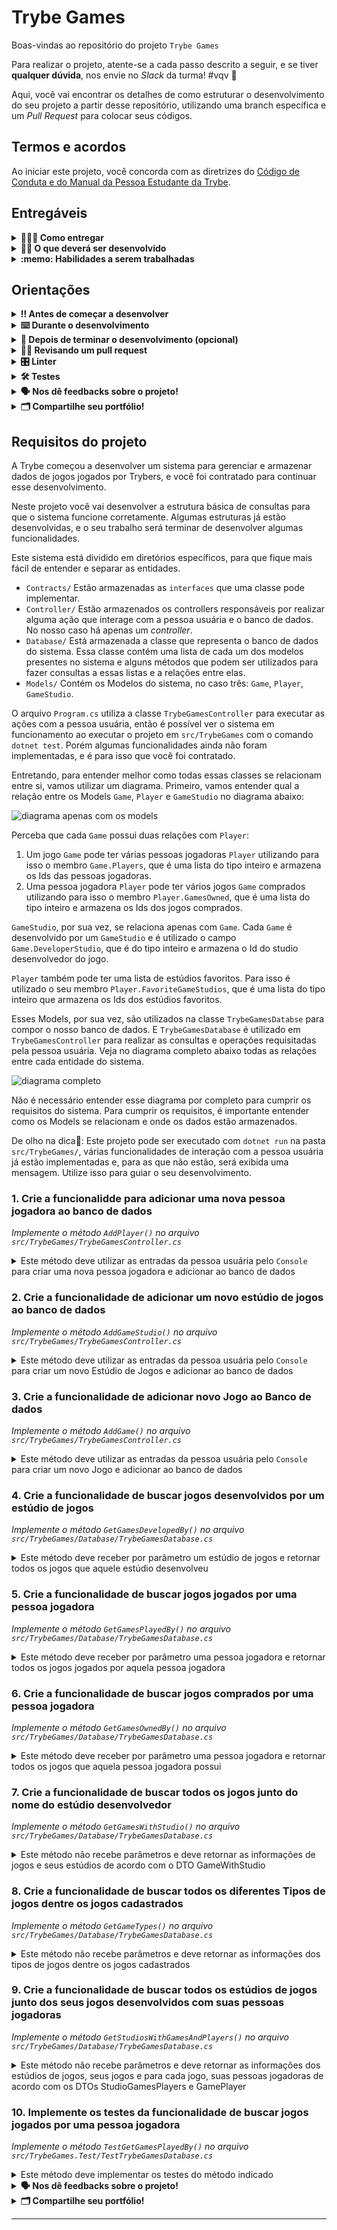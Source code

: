 <!-- 🤔 ⚠️ Mudar o nome do arquivo para readme.md ao colocá-lo no repo do projeto -->
<!-- 🤔 ⚠️ Leia as diretrizes de uso de templates em https://github.com/betrybe/curriculo-system/#diretrizes-de-uso-dos-templates -->

# Trybe Games

Boas-vindas ao repositório do projeto `Trybe Games`

Para realizar o projeto, atente-se a cada passo descrito a seguir, e se tiver **qualquer dúvida**, nos envie no _Slack_ da turma! #vqv 🚀

Aqui, você vai encontrar os detalhes de como estruturar o desenvolvimento do seu projeto a partir desse repositório, utilizando uma branch específica e um _Pull Request_ para colocar seus códigos.

## Termos e acordos

Ao iniciar este projeto, você concorda com as diretrizes do [Código de Conduta e do Manual da Pessoa Estudante da Trybe](https://app.betrybe.com/learn/student-manual/codigo-de-conduta-da-pessoa-estudante).

## Entregáveis

<details>
<summary><strong>🤷🏽‍♀️ Como entregar</strong></summary>

Para entregar o seu projeto você deverá criar um _Pull Request_ neste repositório.

Lembre-se que você pode consultar nosso conteúdo sobre [Git & GitHub](https://app.betrybe.com/learn/course/5e938f69-6e32-43b3-9685-c936530fd326/module/fc998c60-386e-46bc-83ca-4269beb17e17/section/fe827a71-3222-4b4d-a66f-ed98e09961af/day/1a530297-e176-4c79-8ed9-291ae2950540/lesson/2b2edce7-9c49-4907-92a2-aa571f823b79) e nosso [Blog - Git & GitHub](https://blog.betrybe.com/tecnologia/git-e-github/) sempre que precisar!

</details>
  
<details>
<summary><strong>🧑‍💻 O que deverá ser desenvolvido</strong></summary>

<!-- 🤔 Explicar brevemente o que será realizado ao longo do projeto. Aqui, é a porta de entrada para a realização do projeto.
Exemplo: Você vai desenvolver um site que contenha uma série de informações sobre o que você aprendeu aqui na Trybe ao longo das últimas duas seções. O seu site deverá estar com elementos posicionados e estilizados e, além disso, deverá conter semântica apropriada para que seja acessível e melhor ranqueado.-->
Você irá desenvolver diversos métodos que implementarão manipulações a coleções existentes em um software que já teve o seu desenvolvimento iniciado. Além disso, você desenvolverá diversas consultas LINQ para determinadas aplicações e desenvolverá uma aplicação de testes.

</details>
  
<details>
  <summary><strong>:memo: Habilidades a serem trabalhadas </strong></summary>

Neste projeto, verificamos se você é capaz de:

- Desenvolver habilidades com relação a manipulação de coleções
- Desenvolver consultas LINQ para determinadas operações
- Aplicar um método de testes sobre coleções.
- Interpretar as coleções de dados já existentes em um software.
- Interpretar o funcionamento de um código já implementado.

</details>

## Orientações

<details>
  <summary><strong>‼️ Antes de começar a desenvolver</strong></summary><br />

  1. Clone o repositório

  - Use o comando: `git clone git@github.com:tryber/acc-elective-csharp-0x-project-trybe-games.git`.
  - Entre na pasta do repositório que você acabou de clonar:
    - `cd acc-elective-csharp-0x-project-trybe-games`

  2. Instale as dependências
  
  - Entre na pasta `src/`.
  - Execute o comando: `dotnet restore`.
  
  3. Crie uma branch a partir da branch `master`

  - Verifique se você está na branch `master`.
    - Exemplo: `git branch`
  - Se não estiver, mude para a branch `master`.
    - Exemplo: `git checkout master`
  - Agora crie uma branch à qual você vai submeter os `commits` do seu projeto.
    - Você deve criar uma branch no seguinte formato: `nome-de-usuario-nome-do-projeto`
    - Exemplo: `git checkout -b joaozinho-acc-0x-project-trybe-games`

  4. Adicione as mudanças ao _stage_ do Git e faça um `commit`

  - Verifique que as mudanças ainda não estão no _stage_.
    - Exemplo: `git status` (deve aparecer listada a pasta _joaozinho_ em vermelho)
  - Adicione o novo arquivo ao _stage_ do Git.
    - Exemplo:
      - `git add .` (adicionando todas as mudanças - _que estavam em vermelho_ - ao stage do Git)
      - `git status` (deve aparecer listado o arquivo _joaozinho/README.md_ em verde)
  - Faça o `commit` inicial.
    - Exemplo:
      - `git commit -m 'iniciando o projeto x'` (fazendo o primeiro commit)
      - `git status` (deve aparecer uma mensagem tipo essa: _nothing to commit_ )

  5. Adicione a sua branch com o novo `commit` ao repositório remoto

  - Usando o exemplo anterior: `git push -u origin joaozinho-acc-0x-project-trybe-games`.

  6. Crie um novo `Pull Request` _(PR)_

  - Vá até a página de _Pull Requests_ do [repositório no GitHub](https://github.com/tryber/acc-elective-csharp-0x-project-trybe-games/pulls).
  - Clique no botão verde _"New pull request"_.
  - Clique na caixa de seleção _"Compare"_ e escolha a sua branch **com atenção**.
  - Coloque um título para a sua _Pull Request_.
    - Exemplo: _"Cria tela de busca"_
  - Clique no botão verde _"Create pull request"_.
  - Adicione uma descrição para o _Pull Request_ e clique no botão verde _"Create pull request"_.
  - **Não se preocupe em preencher mais nada por enquanto!**.
  - Volte até a [página de _Pull Requests_ do repositório](https://github.com/tryber/acc-elective-csharp-0x-project-trybe-games/pulls) e confira que o seu _Pull Request_ está criado.

</details>

<details>
  <summary><strong>⌨️ Durante o desenvolvimento</strong></summary><br/>

  - Faça `commits` das alterações que você fizer no código regularmente.

  - Lembre-se sempre, após um (ou alguns) `commits`, de atualizar o repositório remoto.

  - Os comandos que você utilizará com mais frequência são:
    1. `git status` _(para verificar o que está em vermelho - fora do stage - e o que está em verde - no stage)_
    2. `git add` _(para adicionar arquivos ao stage do Git)_
    3. `git commit` _(para criar um commit com os arquivos que estão no stage do Git)_
    4. `git push -u origin nome-da-branch` _(para enviar o commit para o repositório remoto na primeira vez que fizer o `push` de uma nova branch)_
    5. `git push` _(para enviar o commit para o repositório remoto após o passo anterior)_

</details>

<details>
  <summary><strong>🤝 Depois de terminar o desenvolvimento (opcional)</strong></summary><br/>

  Para sinalizar que o seu projeto está pronto para o _"Code Review"_, faça o seguinte:

  - Vá até a página **DO SEU** _Pull Request_, adicione a label de _"code-review"_ e marque seus colegas:

    - No menu à direita, clique no _link_ **"Labels"** e escolha a _label_ **code-review**;

    - No menu à direita, clique no _link_ **"Assignees"** e escolha **o seu usuário**;

    - No menu à direita, clique no _link_ **"Reviewers"** e digite `students`, selecione o time `tryber/students-sd-0x`.

  Caso tenha alguma dúvida, [aqui tem um video explicativo](https://vimeo.com/362189205).

</details>

<details>
  <summary><strong>🕵🏿 Revisando um pull request</strong></summary><br />

  Use o conteúdo sobre [Code Review](https://app.betrybe.com/course/real-life-engineer/code-review) para te ajudar a revisar os _Pull Requests_.

</details>

<details>
  <summary><strong>🎛 Linter</strong></summary><br />

  Usaremos o [NetAnalyzer](https://docs.microsoft.com/pt-br/dotnet/fundamentals/code-analysis/overview) para fazer a análise estática do seu código.

  Este projeto já vem com as dependências relacionadas ao _linter_ configuradas no arquivo `.csproj`.

  O analisador já é instalado pelo plugin da `Microsoft C#` no `VSCode`. Para isso, basta fazer o download do [plugin](https://marketplace.visualstudio.com/items?itemName=ms-dotnettools.csharp) e instalá-lo.
</details>

<details>
  <summary><strong>🛠 Testes</strong></summary><br />

  O .NET já possui sua própria plataforma de testes.
  
  Este projeto já vem configurado e com suas dependências.

  ### Executando todos os testes

  Para executar os testes com o .NET, execute o comando dentro do diretório do seu projeto `src/TrybeGames` ou de seus testes `src/TrybeGames.Test`!

  ```
  dotnet test
  ```

  ### Executando um teste específico

  Para executar um teste expecífico, basta executar o comando `dotnet test --filter TestReq01` para o requisito 01 ou `dotnet test --filter TestReq10` para o requisito 10.

  :warning: **Importante:** o comando irá executar testes cujo nome contém `TestReq01`.

  :warning: **O avaliador automático não necessariamente avalia seu projeto na ordem em que os requisitos aparecem no readme. Isso acontece para deixar o processo de avaliação mais rápido. Então, não se assuste se isso acontecer, ok?**

  ### Outras opções para testes
  - Algumas opções que podem lhe ajudar são:
    -  `-?|-h|--help`: exibem a descrição completa de como utilizar o comando.
    -  `-t|--list-tests`: lista todos os testes, ao invés de executá-los.
    -  `-v|--verbosity <LEVEL>`: define o nível de detalhe na resposta dos testes.
      - `q | quiet`
      - `m | minimal`
      - `n | normal`
      - `d | detailed`
      - `diag | diagnostic`
      - Exemplo de uso: 
         ```
           dotnet test -v diag
         ```
         ou
         ```            
           dotnet test --verbosity=diagnostic
         ``` 
</details>

<details>
  <summary><strong>🗣 Nos dê feedbacks sobre o projeto!</strong></summary><br />

Ao finalizar e submeter o projeto, não se esqueça de avaliar sua experiência preenchendo o formulário. 
**Leva menos de 3 minutos!**

[FORMULÁRIO DE AVALIAÇÃO DE PROJETO](https://be-trybe.typeform.com/to/PsefzL2e)

</details>

<details>
  <summary><strong>🗂 Compartilhe seu portfólio!</strong></summary><br />

  Você sabia que o LinkedIn é a principal rede social profissional e que compartilhar aprendizados lá é muito importante para quem deseja construir uma carreira de sucesso? Compartilhe este projeto no seu LinkedIn, marque o perfil da Trybe (@trybe) e mostre para a sua rede toda a sua evolução.

</details>

## Requisitos do projeto


A Trybe começou a desenvolver um sistema para gerenciar e armazenar dados de jogos jogados por Trybers, e você foi contratado para continuar esse desenvolvimento. 

Neste projeto você vai desenvolver a estrutura básica de consultas para que o sistema funcione corretamente. Algumas estruturas já estão desenvolvidas, e o seu trabalho será terminar de desenvolver algumas funcionalidades.

Este sistema está dividido em diretórios específicos, para que fique mais fácil de entender e separar as entidades.
 - `Contracts/` Estão armazenadas as `interfaces` que uma classe pode implementar.
 - `Controller/` Estão armazenados os controllers responsáveis por realizar alguma ação que interage com a pessoa usuária e o banco de dados. No nosso caso há apenas um _controller_.
 - `Database/` Está armazenada a classe que representa o banco de dados do sistema. Essa classe contém uma lista de cada um dos modelos presentes no sistema e alguns métodos que podem ser utilizados para fazer consultas a essas listas e a relações entre elas.
 - `Models/` Contém os Modelos do sistema, no caso três: `Game`, `Player`, `GameStudio`.

O arquivo `Program.cs` utiliza a classe `TrybeGamesController` para executar as ações com a pessoa usuária, então é possível ver o sistema em funcionamento ao executar o projeto em `src/TrybeGames` com o comando `dotnet test`. Porém algumas funcionalidades ainda não foram implementadas, e é para isso que você foi contratado.

Entretando, para entender melhor como todas essas classes se relacionam entre si, vamos utilizar um diagrama. Primeiro, vamos entender qual a relação entre os Models `Game`, `Player` e `GameStudio` no diagrama abaixo:

![diagrama apenas com os models](img/diagram-only-models.png)

Perceba que cada `Game` possui duas relações com `Player`:
 1. Um jogo `Game` pode ter várias pessoas jogadoras `Player` utilizando para isso o membro `Game.Players`, que é uma lista do tipo inteiro e armazena os Ids das pessoas jogadoras.
 2. Uma pessoa jogadora `Player` pode ter vários jogos `Game` comprados utilizando para isso o membro `Player.GamesOwned`, que é uma lista do tipo inteiro e armazena os Ids dos jogos comprados.

`GameStudio`, por sua vez, se relaciona apenas com `Game`. Cada `Game` é desenvolvido por um `GameStudio` e é utilizado o campo `Game.DeveloperStudio`, que é do tipo inteiro e armazena o Id do studio desenvolvedor do jogo.

`Player` também pode ter uma lista de estúdios favoritos. Para isso é utilizado o seu membro `Player.FavoriteGameStudios`, que é uma lista do tipo inteiro que armazena os Ids dos estúdios favoritos.

Esses Models, por sua vez, são utilizados na classe `TrybeGamesDatabse` para compor o nosso banco de dados. E `TrybeGamesDatabase` é utilizado em `TrybeGamesController` para realizar as consultas e operações requisitadas pela pessoa usuária. Veja no diagrama completo abaixo todas as relações entre cada entidade do sistema.

![diagrama completo](img/complete-diagram.png)

Não é necessário entender esse diagrama por completo para cumprir os requisitos do sistema. Para cumprir os requisitos, é importante entender como os Models se relacionam e onde os dados estão armazenados.

De olho na dica👀: Este projeto pode ser executado com `dotnet run` na pasta `src/TrybeGames/`,  várias funcionalidades de interação com a pessoa usuária já estão implementadas e, para as que não estão, será exibida uma mensagem. Utilize isso para guiar o seu desenvolvimento.


### 1. Crie a funcionalidde para adicionar uma nova pessoa jogadora ao banco de dados

_Implemente o método `AddPlayer()` no arquivo `src/TrybeGames/TrybeGamesController.cs`_

<details>
  <summary>Este método deve utilizar as entradas da pessoa usuária pelo <code>Console</code> para criar uma nova pessoa jogadora e adicionar ao banco de dados</summary><br />

  Desenvolva uma lógica para receber da pessoa usuária o nome da nova pessoa jogadora pelo `Console` e assim criar uma nova instância de `Player` e inserir este no banco de dados `database`, que é um atributo da classe `TrybeGamesController`.

  > **🚨Importante:🚨** O atributo Id precisa ser incrementado a cada nova pessoa jogadora que entrar no banco de dados começando de **1**.

  **O que será testado:**

  - Será testado se o método implementado, ao ser chamado, adiciona uma nova pessoa jogadora no banco de dados existente na classe `TrybeGamesDatabase`, acessível pelo atributo `database` da classe `TrybeGamesController`.


</details>



### 2. Crie a funcionalidade de adicionar um novo estúdio de jogos ao banco de dados

_Implemente o método `AddGameStudio()` no arquivo `src/TrybeGames/TrybeGamesController.cs`_

<details>
  <summary>Este método deve utilizar as entradas da pessoa usuária pelo <code>Console</code> para criar um novo Estúdio de Jogos e adicionar ao banco de dados</summary><br />

  Desenvolva uma lógica para receber da pessoa usuária o nome do novo Estúdio de Jogos pelo `Console` e assim criar uma nova instância de `GameStudio` e inserir este no banco de dados `database`, que é um atributo da classe `TrybeGamesController`.

  > **🚨Importante:🚨** O atributo Id precisa ser incrementado a cada novo estúdio que entrar no banco de dados, começando de **1**.

  **O que será testado:**

  - Será testado se o método implementado, ao ser chamado, adiciona um novo estúdio de jogos no banco de dados existente na classe `TrybeGamesDatabase`, acessível pelo atributo `database` da classe `TrybeGamesController`.
  
</details>



### 3. Crie a funcionalidade de adicionar novo Jogo ao Banco de dados

_Implemente o método `AddGame()` no arquivo `src/TrybeGames/TrybeGamesController.cs`_

<details>
  <summary>Este método deve utilizar as entradas da pessoa usuária pelo <code>Console</code> para criar um novo Jogo e adicionar ao banco de dados</summary><br />

  Desenvolva uma lógica para receber da pessoa usuária os seguintes dados de um jogo:
   1. Nome (`Name`).
   2. Data de lançamento (`ReleaseDate`).
   3. Tipo de jogo (`GameType`).
  Lembre-se de que cada um desses atributos possui um tipo específico, e este método deve ser capaz de fazer as conversões necessárias para criar uma nova instância de `Game` corretamente e inseri-la no banco de dados `database`, que é um atributo da classe `TrybeGamesController`.

  > **🚨Importante:🚨** O atributo Id precisa ser incrementado a cada novo jogo que entrar no banco de dados começando de **1**.

  **O que será testado:**

  - Será testado se o método implementado, ao ser chamado, adiciona um novo jogo no banco de dados existente na classe `TrybeGamesDatabase`, acessível pelo atributo `database` da classe `TrybeGamesController`.

</details>



### 4. Crie a funcionalidade de buscar jogos desenvolvidos por um estúdio de jogos

_Implemente o método `GetGamesDevelopedBy()` no arquivo `src/TrybeGames/Database/TrybeGamesDatabase.cs`_

<details>
  <summary>Este método deve receber por parâmetro um estúdio de jogos e retornar todos os jogos que aquele estúdio desenvolveu</summary><br />

  Por se tratar de um método da classe `TrybeGamesDatabase`, este não lida com entradas e interações com a pessoa usuária. Porém ele será utilizado pelo método `QueryGamesFromStudio` para buscar os jogos desenvolvidos pelo estúdio selecionado neste método. Como o método `GetGamesDevelopedBy` sempre retorna uma lista vazia, essa funcionalidade está imcompleta.

  No método `GetGamesDevelopedBy`, utilize as listas de `Game`, `Player` e `GameStudio` presentes em `TrybeGamesDatabase` e suas relações para buscar e retornar uma lista de jogos `List<Game>`.

  De olho na dica👀: Consultas LINQ são uma ótima forma de realizar essa busca. Utilize o método `ToList()` para converter do tipo `IEnumerable` para `List`.

  **O que será testado:**

  - Será testado se o método implementado, ao ser chamado, retorna a lista do tipo `Game` com os dados solicitados.
  
</details>




### 5. Crie a funcionalidade de buscar jogos jogados por uma pessoa jogadora

_Implemente o método `GetGamesPlayedBy()` no arquivo `src/TrybeGames/Database/TrybeGamesDatabase.cs`_

<details>
  <summary>Este método deve receber por parâmetro uma pessoa jogadora e retornar todos os jogos jogados por aquela pessoa jogadora</summary><br />

  Por se tratar de um método da classe `TrybeGamesDatabase`, este não lida com entradas e interações com a pessoa usuária. Porém ele será utilizado pelo método `QueryGamesPlayedByPlayer` para buscar os jogos jogados pela pessoa jogadora selecionada neste método. Como o método `GetGamesPlayedBy` sempre retorna uma lista vazia, essa funcionalidade está imcompleta.

  No método `GetGamesPlayedBy`, utilize as listas de `Game`, `Player` e `GameStudio` presentes em `TrybeGamesDatabase` e suas relações para buscar e retornar uma lista de jogos `List<Game>`.

  De olho na dica👀: Consultas LINQ são uma ótima forma de realizar essa busca. Utilize o método `ToList()` para converter do tipo `IEnumerable` para `List`.

   **O que será testado:**

  - Será testado se o método implementado, ao ser chamado, retorna a lista do tipo `Game` com os dados solicitados.

</details>



### 6. Crie a funcionalidade de buscar jogos comprados por uma pessoa jogadora

_Implemente o método `GetGamesOwnedBy()` no arquivo `src/TrybeGames/Database/TrybeGamesDatabase.cs`_

<details>
  <summary>Este método deve receber por parâmetro uma pessoa jogadora e retornar todos os jogos que aquela pessoa jogadora possui</summary><br />

  Por se tratar de um método da classe `TrybeGamesDatabase`, este não lida com entradas e interações com a pessoa usuária. Porém ele será utilizado pelo método `QueryGamesBoughtByPlayer` para buscar os jogos comprados pela pessoa jogadora selecionada neste método. Como o método `GetGamesOwnedBy` sempre retorna uma lista vazia, essa funcionalidade está imcompleta.

  No método `GetGamesOwnedBy`, utilize as listas de `Game`, `Player` e `GameStudio` presentes em `TrybeGamesDatabase` e suas relações para buscar e retornar uma lista de jogos `List<Game>`.

  De olho na dica👀: Consultas LINQ são uma ótima forma de realizar essa busca. Utilize o método `ToList()` para converter do tipo `IEnumerable` para `List`.

   **O que será testado:**

  - Será testado se o método implementado, ao ser chamado, retorna a lista do tipo `Game` com os dados solicitados.

</details>



### 7. Crie a funcionalidade de buscar todos os jogos junto do nome do estúdio desenvolvedor

_Implemente o método `GetGamesWithStudio()` no arquivo `src/TrybeGames/Database/TrybeGamesDatabase.cs`_

<details>
  <summary>Este método não recebe parâmetros e deve retornar as informações de jogos e seus estúdios de acordo com o DTO GameWithStudio</summary><br />

  No método `GetGamesOwnedBy`, utilize as listas de `Game`, `Player` e `GameStudio` presentes em `TrybeGamesDatabase` e suas relações para buscar e retornar uma lista de jogos de acordo com o DTO `List<GameWithStudio>`.
  
  O DTO `GameWithStudio` está presente no arquivo `src/TrybeGames/DTO/GameWithStudio.cs` e segue a seguinte estrutura

  ```csharp
  public class GameWithStudio
  {
      public string? GameName { get; set; } // nome do jogo
      public string? StudioName { get; set; } // nome do estúdio que desenvolveu o jogo
      public int NumberOfPlayers { get; set; } // número de pessoas jogadoras do jogo
  }
  ```

  De olho na dica👀: Consultas LINQ são uma ótima forma de realizar essa busca. Utilize o método `ToList()` para converter do tipo `IEnumerable` para `List`.

  **O que será testado:**

  - Será testado se o método implementado, ao ser chamado, retorna a lista do tipo `GameWithStudio` com os dados solicitados.

</details>



### 8. Crie a funcionalidade de buscar todos os diferentes Tipos de jogos dentre os jogos cadastrados

_Implemente o método `GetGameTypes()` no arquivo `src/TrybeGames/Database/TrybeGamesDatabase.cs`_

<details>
  <summary>Este método não recebe parâmetros e deve retornar as informações dos tipos de jogos dentre os jogos cadastrados</summary><br />

  No método `GetGameTypes()`, utilize a lista de `Game` presente em `TrybeGamesDatabase` para retornar uma lista de tipos de jogos `List<GameType>`.

  De olho na dica👀: Consultas LINQ são uma ótima forma de realizar essa busca. Utilize o método `ToList()` para converter do tipo `IEnumerable` para `List`.

   **O que será testado:**

  - Será testado se o método implementado, ao ser chamado, retorna a lista do tipo `GameType` com os dados solicitados.

</details>



### 9. Crie a funcionalidade de buscar todos os estúdios de jogos junto dos seus jogos desenvolvidos com suas pessoas jogadoras

_Implemente o método `GetStudiosWithGamesAndPlayers()` no arquivo `src/TrybeGames/Database/TrybeGamesDatabase.cs`_

<details>
  <summary>Este método não recebe parâmetros e deve retornar as informações dos estúdios de jogos, seus jogos e para cada jogo, suas pessoas jogadoras de acordo com os DTOs StudioGamesPlayers e GamePlayer</summary><br />

  No método `GetStudiosWithGamesAndPlayers()`, utilize as listas de `Game`, `Player` e `GameStudio` presentes em `TrybeGamesDatabase` e suas relações para buscar e retornar uma lista de jogos de acordo com o DTO `List<StudioGamesPlayers>`.
  
  Os DTOs `StudioGamesPlayers` e `GamePlayer` estão presentes no arquivo `src/TrybeGames/DTO/StudioGamesPlayers.cs` e segue a seguinte estrutura

  ```csharp
  public class GamePlayer
  {
      public string GameName = ""; // nome do jogo
      public List<Player>? Players { get; set; } // lista das pessoas jogadoras que jogam este jogo.
  }
  public class StudioGamesPlayers
  {
      public string? GameStudioName { get; set; } // nome do estúdio de jogos
      public List<GamePlayer>? Games { get; set; } // lista das informações de jogos e pessoas jogadoras baseada no DTO GamePlayer
  }
  ```

  De olho na dica👀: Consultas LINQ são uma ótima forma de realizar essa busca. Utilize o método `ToList()` para converter do tipo `IEnumerable` para `List`.

  **O que será testado:**

  - Será testado se o método implementado, ao ser chamado, retorna a lista do tipo `StudioGamesPlayers` com os dados solicitados.

</details>



### 10. Implemente os testes da funcionalidade de buscar jogos jogados por uma pessoa jogadora

_Implemente o método `TestGetGamesPlayedBy()` no arquivo `src/TrybeGames.Test/TestTrybeGamesDatabase.cs`_

<details>
  <summary>Este método deve implementar os testes do método indicado</summary><br />

  No método `TestGetGamesPlayedBy()` crie o arrange, act e assert para testar a funcionalidade de buscar os jogos jogados por uma pessoa jogadora implementada no método `GetGamesPlayedBy` do arquivo `src/TrybeGames/Database/TrybeGamesDatabase.cs`.

  O método possui como parâmetros de entrada o database da classe `TrybeGamesDatabase`, o id do player do tipo `Int` e uma lista de games `List<Game>` com a lista esperada no retorno do método a ser testado.

  Os dados a serem utilizados no teste estão no atributo `DataTestGetGamesPlayedBy` do tipo `TheoryData`, presente no mesmo arquivo `src/TrybeGames.Test/TestTrybeGamesDatabase.cs`.

  **O que será testado:**

  - Será testado se o método implementado testa com sucesso a funcionalidade.

</details>




<details>
<summary><strong>🗣 Nos dê feedbacks sobre o projeto!</strong></summary>

Ao finalizar e submeter o projeto, não se esqueça de avaliar sua experiência preenchendo o formulário.
**Leva menos de 3 minutos!**

[Formulário de avaliação do projeto](https://be-trybe.typeform.com/to/ZTeR4IbH#cohort_hidden=CH1&template=betrybe/csharp-0x-projeto-trybe-games)

</details>
  
<details>
<summary><strong>🗂 Compartilhe seu portfólio!</strong></summary>

Você sabia que o LinkedIn é a principal rede social profissional e compartilhar o seu aprendizado lá é muito importante para quem deseja construir uma carreira de sucesso? Compartilhe esse projeto no seu LinkedIn, marque o perfil da Trybe (@trybe) e mostre para a sua rede toda a sua evolução.

</details>

---

<!-- mdi versão 1.1 projeto ⚠️ não exclua esse comentário -->
